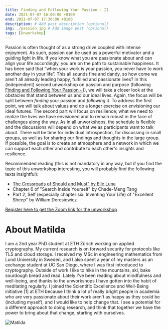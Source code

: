 ```yaml
---
title: Finding and Following Your Passion - II
date: 2021-07-07 16:00:00 +0100
end: 2021-07-07 17:30:00 +0100
description: # Add post description (optional)
img: ./passion.jpg # Add image post (optional)
tags: [Unworkshop]
---
```


Passion is often thought of as a strong drive coupled with intense enjoyment. As such, passion can be used as a powerful motivator and a guiding light in life. If you know what you are passionate about and can align your life accordingly, you are on the path to sustainable happiness. It has been said that “when your work is your passion, you never have to work another day in your life”.
This all sounds fine and dandy, so how come we aren't all already leading happy, fulfilled and passionate lives?
In this (independent) second unworkshop on passion and purpose (following [Finding and Following Your Passion - I](/21-05-12-finding-and-following-your-passion/)), we will take a closer look at the obstacles that stand between us and our ideal lives. Again, the focus will be split between _finding_ your passion and _following_ it. To address the first point, we will talk about values and do a longer exercise on envisioning our ideal futures. The second part will focus on resilience; what we need to realize the lives we have envisioned and to remain robust in the face of challenges along the way.
As in all unworkshops, the schedule is flexible and the discussions will depend on what we as participants want to talk about. There will be time for individual introspection, for discussing in small groups, as well as for sharing our findings and thoughts in the large group. If possible, the goal is to create an atmosphere and a network in which we can support each other and contribute to each other's insights and resilience.

Recommended reading (this is not mandatory in any way, but if you find the topic of this unworkshop interesting, you will probably find the following texts insightful):
* [The Crossroads of Should and Must" by Elle Luna](https://medium.com/@elleluna/the-crossroads-of-should-and-must-90c75eb7c5b0)
* Chapter 6 of "Search Inside Yourself" by Chade-Meng Tang
* Part 2, Self (especially chapter six: Inventing Your Life) of "Excellent Sheep" by William Deresiewicz

[Register here to get the Zoom link for the unworkshop](https://ethz.zoom.us/meeting/register/u5IpdeGtpzMqG9bcsjPBtLDdZ6VM0Zwuheyw)

# About Matilda

I am a 2nd year PhD student at ETH Zürich working on applied cryptography. My current research is on forward security for protocols like TLS and cloud storage. I received my MSc in engineering mathematics from Lund University in Sweden, and I also spent a year of my masters as an exchange student at UC San Diego, where I was first introduced to cryptography.
Outside of work I like to hike in the mountains, ski, bake sourdough bread and read. Lately I've been reading about mindfulness and well-being, and thanks to the unworkshops I have gotten into the habit of meditating regularly.
I joined the Scientific Excellence and Well-Being initiative [1] at ETH because I think a lot of really bright people in academia who are very passionate about their work aren't as happy as they could be (including myself), and I would like to help change that. I see a potential for a different approach to doing research, and think that together we have the power to bring about that change, starting with ourselves.

![Matilda](./matilda.jpg)

